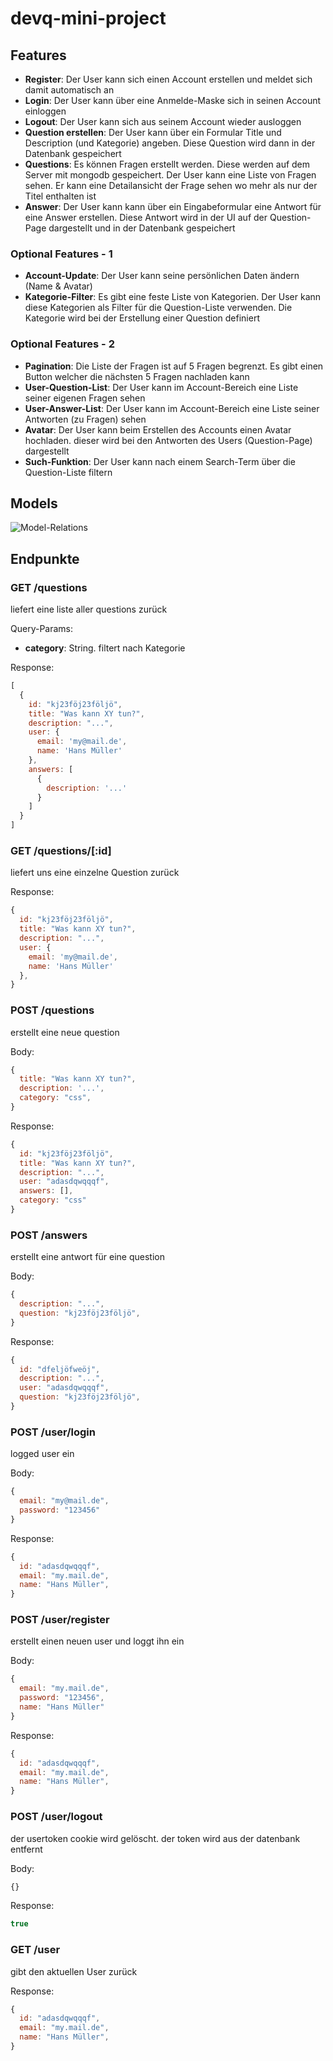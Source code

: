 # devq-mini-project


## Features

- **Register**: Der User kann sich einen Account erstellen und meldet sich damit automatisch an
- **Login**: Der User kann über eine Anmelde-Maske sich in seinen Account einloggen
- **Logout**: Der User kann sich aus seinem Account wieder ausloggen
- **Question erstellen**: Der User kann über ein Formular Title und Description (und Kategorie) angeben. Diese Question wird dann in der Datenbank gespeichert
- **Questions**: Es können Fragen erstellt werden. Diese werden auf dem Server mit mongodb gespeichert. Der User kann eine Liste von Fragen sehen. Er kann eine Detailansicht der Frage sehen wo mehr als nur der Titel enthalten ist
- **Answer**: Der User kann kann über ein Eingabeformular eine Antwort für eine Answer erstellen. Diese Antwort wird in der UI auf der Question-Page dargestellt und in der Datenbank gespeichert

### Optional Features - 1

- **Account-Update**: Der User kann seine persönlichen Daten ändern (Name & Avatar)
- **Kategorie-Filter**: Es gibt eine feste Liste von Kategorien. Der User kann diese Kategorien als Filter für die Question-Liste verwenden. Die Kategorie wird bei der Erstellung einer Question definiert

### Optional Features - 2

- **Pagination**: Die Liste der Fragen ist auf 5 Fragen begrenzt. Es gibt einen Button welcher die nächsten 5 Fragen nachladen kann
- **User-Question-List**: Der User kann im Account-Bereich eine Liste seiner eigenen Fragen sehen
- **User-Answer-List**: Der User kann im Account-Bereich eine Liste seiner Antworten (zu Fragen) sehen
- **Avatar**: Der User kann beim Erstellen des Accounts einen Avatar hochladen. dieser wird bei den Antworten des Users (Question-Page) dargestellt
- **Such-Funktion**: Der User kann nach einem Search-Term über die Question-Liste filtern


## Models

![Model-Relations](images/Model-Relations.png)

## Endpunkte

### GET /questions

liefert eine liste aller questions zurück

Query-Params:
- **category**: String. filtert nach Kategorie

Response:
```javascript
[
  {
    id: "kj23föj23följö",
    title: "Was kann XY tun?",
    description: "...",
    user: {
      email: 'my@mail.de',
      name: 'Hans Müller'
    },
    answers: [
      {
        description: '...'
      }
    ]
  }
]
```

### GET /questions/[:id]

liefert uns eine einzelne Question zurück

Response:
```javascript
{
  id: "kj23föj23följö",
  title: "Was kann XY tun?",
  description: "...",
  user: {
    email: 'my@mail.de',
    name: 'Hans Müller'
  },
}
```

### POST /questions

erstellt eine neue question

Body:
```javascript
{
  title: "Was kann XY tun?",
  description: '...',
  category: "css",
}
```

Response:
```javascript
{
  id: "kj23föj23följö",
  title: "Was kann XY tun?",
  description: "...",
  user: "adasdqwqqqf",
  answers: [],
  category: "css"
}
```

### POST /answers

erstellt eine antwort für eine question

Body:
```javascript
{
  description: "...",
  question: "kj23föj23följö",
}
```

Response:
```javascript
{
  id: "dfeljöfweöj",
  description: "...",
  user: "adasdqwqqqf",
  question: "kj23föj23följö",
}
```

### POST /user/login

logged user ein

Body:
```javascript
{
  email: "my@mail.de",
  password: "123456"
}
```

Response:
```javascript
{
  id: "adasdqwqqqf",
  email: "my.mail.de",
  name: "Hans Müller",
}
```


### POST /user/register

erstellt einen neuen user und loggt ihn ein

Body:
```javascript
{
  email: "my.mail.de",
  password: "123456",
  name: "Hans Müller"
}
```

Response:
```javascript
{
  id: "adasdqwqqqf",
  email: "my.mail.de",
  name: "Hans Müller",
}
```

### POST /user/logout

der usertoken cookie wird gelöscht. der token wird aus der datenbank entfernt

Body:
```javascript
{}
```
Response:
```javascript
true
```

### GET /user

gibt den aktuellen User zurück

Response:
```javascript
{
  id: "adasdqwqqqf",
  email: "my.mail.de",
  name: "Hans Müller",
}
```